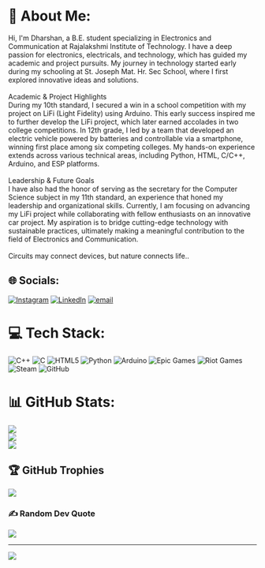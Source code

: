 # 📎 About Me:
Hi, I'm Dharshan, a B.E. student specializing in Electronics and Communication at Rajalakshmi Institute of Technology. I have a deep passion for electronics, electricals, and technology, which has guided my academic and project pursuits. My journey in technology started early during my schooling at St. Joseph Mat. Hr. Sec School, where I first explored innovative ideas and solutions.<br><br>Academic & Project Highlights<br>During my 10th standard, I secured a win in a school competition with my project on LiFi (Light Fidelity) using Arduino. This early success inspired me to further develop the LiFi project, which later earned accolades in two college competitions. In 12th grade, I led by a team that developed an electric vehicle powered by batteries and controllable via a smartphone, winning first place among six competing colleges. My hands-on experience extends across various technical areas, including Python, HTML, C/C++, Arduino, and ESP platforms.<br><br>Leadership & Future Goals<br>I have also had the honor of serving as the secretary for the Computer Science subject in my 11th standard, an experience that honed my leadership and organizational skills. Currently, I am focusing on advancing my LiFi project while collaborating with fellow enthusiasts on an innovative car project. My aspiration is to bridge cutting-edge technology with sustainable practices, ultimately making a meaningful contribution to the field of Electronics and Communication.<br><br>Circuits may connect devices, but nature connects life..


## 🌐 Socials:
[![Instagram](https://img.shields.io/badge/Instagram-%23E4405F.svg?logo=Instagram&logoColor=white)](https://instagram.com/dharshu.o2) [![LinkedIn](https://img.shields.io/badge/LinkedIn-%230077B5.svg?logo=linkedin&logoColor=white)](https://linkedin.com/in/dharshan-v) [![email](https://img.shields.io/badge/Email-D14836?logo=gmail&logoColor=white)](mailto:dharshu2505.v@gmail.com) 

# 💻 Tech Stack:
![C++](https://img.shields.io/badge/c++-%2300599C.svg?style=plastic&logo=c%2B%2B&logoColor=white) ![C](https://img.shields.io/badge/c-%2300599C.svg?style=plastic&logo=c&logoColor=white) ![HTML5](https://img.shields.io/badge/html5-%23E34F26.svg?style=plastic&logo=html5&logoColor=white) ![Python](https://img.shields.io/badge/python-3670A0?style=plastic&logo=python&logoColor=ffdd54) ![Arduino](https://img.shields.io/badge/-Arduino-00979D?style=plastic&logo=Arduino&logoColor=white) ![Epic Games](https://img.shields.io/badge/epicgames-%23313131.svg?style=plastic&logo=epicgames&logoColor=white) ![Riot Games](https://img.shields.io/badge/riotgames-D32936.svg?style=plastic&logo=riotgames&logoColor=white) ![Steam](https://img.shields.io/badge/steam-%23000000.svg?style=plastic&logo=steam&logoColor=white) ![GitHub](https://img.shields.io/badge/github-%23121011.svg?style=plastic&logo=github&logoColor=white)
# 📊 GitHub Stats:
![](https://github-readme-stats.vercel.app/api?username=Dharshu-o2&theme=blueberry&hide_border=false&include_all_commits=true&count_private=false)<br/>
![](https://github-readme-streak-stats.herokuapp.com/?user=Dharshu-o2&theme=blueberry&hide_border=false)<br/>
![](https://github-readme-stats.vercel.app/api/top-langs/?username=Dharshu-o2&theme=blueberry&hide_border=false&include_all_commits=true&count_private=false&layout=compact)

## 🏆 GitHub Trophies
![](https://github-profile-trophy.vercel.app/?username=Dharshu-o2&theme=transparent&no-frame=false&no-bg=true&margin-w=4)

### ✍️ Random Dev Quote
![](https://quotes-github-readme.vercel.app/api?type=horizontal&theme=merko)

---
[![](https://visitcount.itsvg.in/api?id=Dharshu-o2&icon=4&color=2)](https://visitcount.itsvg.in)

<!-- Proudly created with GPRM ( https://gprm.itsvg.in ) -->
